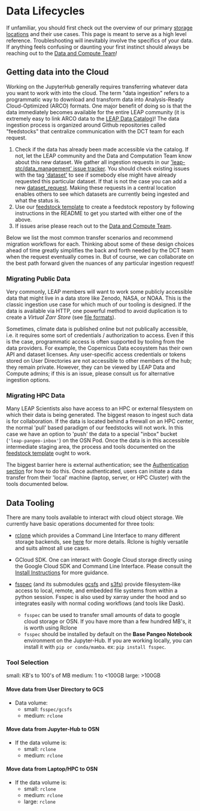 # Data Lifecycles

If unfamiliar, you should first check out the overview of our primary [storage locations](data_locations.md) and their use cases. This page is meant to serve as a high level reference. Troubleshooting will inevitably involve the specifics of your data. If anything feels confusing or daunting your first instinct should always be reaching out to the [Data and Compute Team](../support/contact.md)!

## Getting data into the Cloud

Working on the JupyterHub generally requires transferring whatever data you want to work with into the cloud. The term "data ingestion" refers to a programmatic way to download and transform data into Analysis-Ready Cloud-Optimized (ARCO) formats. One major benefit of doing so is that the data immediately becomes available for the entire LEAP community (it is extremely easy to link ARCO data to the [LEAP Data Catalog](./data_catalog.md))!
The data ingestion process is organized around Github repositories called "feedstocks" that centralize communication with the DCT team for each request.

1. Check if the data has already been made accessible via the catalog. If not, let the LEAP community and the Data and Computation Team know about this new dataset. We gather all ingestion requests in our ['leap-stc/data_management' issue tracker](https://github.com/leap-stc/data-management/issues). You should check existing issues with the tag ['dataset'](https://github.com/leap-stc/data-management/issues?q=is%3Aissue+is%3Aopen+label%3Adataset) to see if somebody else might have already requested this particular dataset. If that is not the case you can add a new [dataset_request](https://github.com/leap-stc/data-management/issues/new?assignees=&labels=dataset&projects=&template=new_dataset.yaml&title=New+Dataset+%5BDataset+Name%5D). Making these requests in a central location enables others to see which datasets are currently being ingested and what the status is.
1. Use our [feedstock template](https://github.com/leap-stc/LEAP_template_feedstock) to create a feedstock repostory by following instructions in the README to get you started with either one of the above.
1. If issues arise please reach out to the [Data and Compute Team](../support/contact.md).

Below we list the most common transfer scenarios and recommend migration workflows for each. Thinking about some of these design choices ahead of time greatly simplifies the back and forth needed by the DCT team when the request eventually comes in. But of course, we can collaborate on the best path forward given the nuances of any particular ingestion request!

### Migrating Public Data

Very commonly, LEAP members will want to work some publicly accessible data that might live in a data store like Zenodo, NASA, or NOAA. This is the classic ingestion use case for which much of our tooling is designed. If the data is available via HTTP, one powerful method to avoid duplication is to create a *Virtual Zarr Store* (see [file formats](../reference/file_formats.md)).

Sometimes, climate data is published online but not publically accessible, i.e. it requires some sort of credentials / authorization to access. Even if this is the case, programmatic access is often supported by tooling from the data providers. For example, the Copernicus Data ecosystem has their own API and dataset licenses. Any user-specific access credentials or tokens stored on User Directories are not accessible to other members of the hub; they remain private. However, they can be viewed by LEAP Data and Compute admins; if this is an issue, please consult us for alternative ingestion options.

### Migrating HPC Data

Many LEAP Scientists also have access to an HPC or external filesystem on which their data is being generated. The biggest reason to ingest such data is for collaboration.
If the data is located behind a firewall on an HPC center, the normal 'pull' based paradigm of our feedstocks will not work. In this case we have an option to 'push' the data to a special "inbox" bucket (`'leap-pangeo-inbox'`) on the OSN Pod. Once the data is in this accessible intermediate staging area, the process and tools documented on the [feedstock template](https://github.com/leap-stc/LEAP_template_feedstock) ought to work.

The biggest barrier here is external authentication; see the [Authentication section](../reference/authentication.md) for how to do this. Once authenticated, users can initiate a data transfer from their 'local' machine (laptop, server, or HPC Cluster) with the tools documented below.

## Data Tooling

There are many tools available to interact with cloud object storage. We currently have basic operations documented for three tools:

- [rclone](https://rclone.org/) which provides a Command Line Interface to many different storage backends, see [here](../reference/rclone.md) for more details. Rclone is highly versatile and suits almost all use cases.

- GCloud SDK. One can interact with Google Cloud storage directly using the Google Cloud SDK and Command Line Interface. Please consult the [Install Instructions](https://cloud.google.com/sdk/docs/install) for more guidance.

- [fsspec](https://filesystem-spec.readthedocs.io/en/latest/) (and its submodules [gcsfs](https://gcsfs.readthedocs.io/en/latest/) and [s3fs](https://s3fs.readthedocs.io/en/latest/)) provide filesystem-like access to local, remote, and embedded file systems from within a python session. Fsspec is also used by xarray under the hood and so integrates easily with normal coding workflows (and tools like Dask).

  - `fsspec` can be used to transfer small amounts of data to google cloud storage or OSN. If you have more than a few hundred MB's, it is worth using Rclone
  - `fsspec` should be installed by default on the **Base Pangeo Notebook** environment on the Jupyter-Hub. If you are working locally, you can install it with `pip or conda/mamba`. ex: `pip install fsspec`.

### Tool Selection

small: KB's to 100's of MB
medium: 1 to \<100GB
large: >100GB

#### Move data from User Directory to GCS

- Data volume:
  - small: `fsspec/gcsfs`
  - medium: `rclone`

#### Move data from Jupyter-Hub to OSN

- If the data volume is:
  - small: `rclone`
  - medium: `rclone`

#### Move data from Laptop/HPC to OSN

- If the data volume is:
  - small: `rclone`
  - medium: `rclone`
  - large: `rclone`
